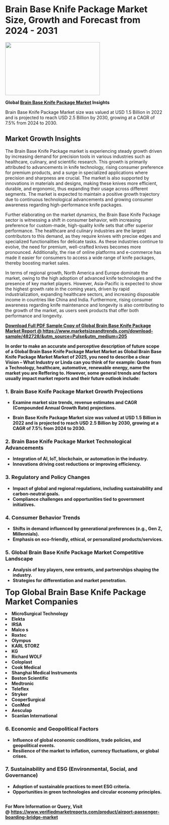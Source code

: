 <H1>Brain Base Knife Package Market Size, Growth and Forecast from 2024 - 2031</H1><img class="aligncenter size-medium wp-image-584254" src="https://thirdeyenews.in/wp-content/uploads/2024/09/Global-Market-Research-300x168.jpeg" alt="" width="300" height="168" /><p><strong>Global&nbsp;<a href="https://www.marketsizeandtrends.com/download-sample/482728/&amp;utm_source=Pulse&amp;utm_medium=205">Brain Base Knife Package Market</a> Insights</strong></p><p>Brain Base Knife Package Market size was valued at USD 1.5 Billion in 2022 and is projected to reach USD 2.5 Billion by 2030, growing at a CAGR of 7.5% from 2024 to 2030.</p><p><h2>Market Growth Insights</h2> <p>The Brain Base Knife Package market is experiencing steady growth driven by increasing demand for precision tools in various industries such as healthcare, culinary, and scientific research. This growth is primarily attributed to advancements in knife technology, rising consumer preference for premium products, and a surge in specialized applications where precision and sharpness are crucial. The market is also supported by innovations in materials and designs, making these knives more efficient, durable, and ergonomic, thus expanding their usage across different segments. The market is expected to maintain a positive growth trajectory due to continuous technological advancements and growing consumer awareness regarding high-performance knife packages.</p> <p><strong><a href="#"></a></strong></p> <p>Further elaborating on the market dynamics, the Brain Base Knife Package sector is witnessing a shift in consumer behavior, with increasing preference for custom-made, high-quality knife sets that offer superior performance. The healthcare and culinary industries are the largest contributors to this demand, as they require knives with precise edges and specialized functionalities for delicate tasks. As these industries continue to evolve, the need for premium, well-crafted knives becomes more pronounced. Additionally, the rise of online platforms and e-commerce has made it easier for consumers to access a wide range of knife packages, thereby boosting market sales.</p> <p>In terms of regional growth, North America and Europe dominate the market, owing to the high adoption of advanced knife technologies and the presence of key market players. However, Asia-Pacific is expected to show the highest growth rate in the coming years, driven by rapid industrialization, expanding healthcare sectors, and increasing disposable income in countries like China and India. Furthermore, rising consumer awareness regarding knife maintenance and longevity is also contributing to the growth of the market, as users seek products that offer both performance and longevity.</p> <p><strong><a href="#"></p><p><span class=""><strong>Download Full PDF Sample Copy of Global Brain Base Knife Package Market Report</strong> @ <a href="https://www.marketsizeandtrends.com/download-sample/482728/&amp;utm_source=Pulse&amp;utm_medium=205" target="_blank">https://www.marketsizeandtrends.com/download-sample/482728/&amp;utm_source=Pulse&amp;utm_medium=205</a></span></p><p>In order to make an accurate and perceptive description of future scope of a Global&nbsp;Brain Base Knife Package Market Market as Global&nbsp;Brain Base Knife Package Market Market of 2025, you need to describe a clear Vision &ndash; What Industry or Linda can you think of for example: Quote from a Technology, healthcare, automotive, renewable energy, name the market you are Reffering to. However, some general trends and factors usually impact market reports and their future outlook include:</p><h3>1.&nbsp;<strong>Brain Base Knife Package Market Growth Projections</strong></h3><ul><li>Examine market size trends, revenue estimates and CAGR (Compounded Annual Growth Rate) projections.</li><li><p>Brain Base Knife Package Market size was valued at USD 1.5 Billion in 2022 and is projected to reach USD 2.5 Billion by 2030, growing at a CAGR of 7.5% from 2024 to 2030.</p></li></ul><h3>2.&nbsp;<strong>Brain Base Knife Package Market Technological Advancements</strong></h3><ul><li>Integration of AI, IoT, blockchain, or automation in the industry.</li><li>Innovations driving cost reductions or improving efficiency.</li></ul><h3>3.&nbsp;<strong>Regulatory and Policy Changes</strong></h3><ul><li>Impact of global and regional regulations, including sustainability and carbon-neutral goals.</li><li>Compliance challenges and opportunities tied to government initiatives.</li></ul><h3>4.&nbsp;<strong>Consumer Behavior Trends</strong></h3><ul><li>Shifts in demand influenced by generational preferences (e.g., Gen Z, Millennials).</li><li>Emphasis on eco-friendly, ethical, or personalized products/services.</li></ul><h3>5.&nbsp;<strong>Global Brain Base Knife Package Market Competitive Landscape</strong></h3><ul><li>Analysis of key players, new entrants, and partnerships shaping the industry.</li><li>Strategies for differentiation and market penetration.</li></ul><p data-pm-slice="1 1 []"><span style="color: inherit; font-family: inherit; font-size: 25px;">Top Global Brain Base Knife Package Market Companies</span></p><div class="" data-test-id=""><p><li>MicroSurgical Technology</li><li> Elekta</li><li> IRSA</li><li> Malco s</li><li> Roxtec</li><li> Olympus</li><li> KARL STORZ</li><li> KG</li><li> Richard WOLF</li><li> Coloplast</li><li> Cook Medical</li><li> Shanghai Medical Instruments</li><li> Boston Scientific</li><li> Medtronic</li><li> Teleflex</li><li> Stryker</li><li> CooperSurgical</li><li> ConMed</li><li> Aesculap</li><li> Scanlan International</li></p></div><h3>6.&nbsp;<strong>Economic and Geopolitical Factors</strong></h3><ul><li>Influence of global economic conditions, trade policies, and geopolitical events.</li><li>Resilience of the market to inflation, currency fluctuations, or global crises.</li></ul><h3>7.&nbsp;<strong>Sustainability and ESG (Environmental, Social, and Governance)</strong></h3><ul><li>Adoption of sustainable practices to meet ESG criteria.</li><li>Opportunities in green technologies and circular economy principles.</li></ul><h2><strong style="font-size: 14px;">For More Information or Query, Visit @&nbsp;</strong><a style="background-color: #ffffff; font-size: 14px;" href="https://www.marketsizeandtrends.com/report/brain-base-knife-package-market/" target="_blank">https://www.verifiedmarketreports.com/product/airport-passenger-boarding-bridge-market</a></h2>
